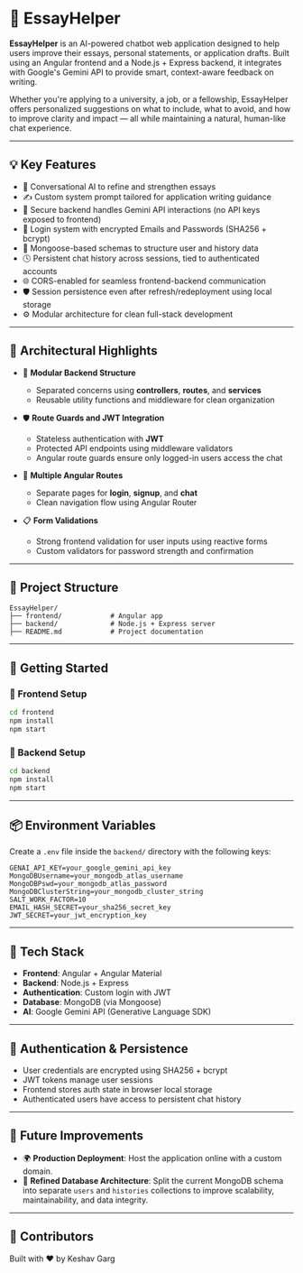 # 📝 EssayHelper

**EssayHelper** is an AI-powered chatbot web application designed to help users improve their essays, personal statements, or application drafts. Built using an Angular frontend and a Node.js + Express backend, it integrates with Google's Gemini API to provide smart, context-aware feedback on writing.

Whether you're applying to a university, a job, or a fellowship, EssayHelper offers personalized suggestions on what to include, what to avoid, and how to improve clarity and impact — all while maintaining a natural, human-like chat experience.

---

## 💡 Key Features

-   💬 Conversational AI to refine and strengthen essays
-   ✍️ Custom system prompt tailored for application writing guidance
-   🔐 Secure backend handles Gemini API interactions (no API keys exposed to frontend)
-   👤 Login system with encrypted Emails and Passwords (SHA256 + bcrypt)
-   💾 Mongoose-based schemas to structure user and history data
-   🕓 Persistent chat history across sessions, tied to authenticated accounts
-   🌐 CORS-enabled for seamless frontend-backend communication
-   🛡️ Session persistence even after refresh/redeployment using local storage
-   ⚙️ Modular architecture for clean full-stack development

---

## 🔧 Architectural Highlights

-   🧱 **Modular Backend Structure**

    -   Separated concerns using **controllers**, **routes**, and **services**
    -   Reusable utility functions and middleware for clean organization

-   🛡 **Route Guards and JWT Integration**

    -   Stateless authentication with **JWT**
    -   Protected API endpoints using middleware validators
    -   Angular route guards ensure only logged-in users access the chat

-   🔁 **Multiple Angular Routes**

    -   Separate pages for **login**, **signup**, and **chat**
    -   Clean navigation flow using Angular Router

-   📋 **Form Validations**
    -   Strong frontend validation for user inputs using reactive forms
    -   Custom validators for password strength and confirmation

---

## 📁 Project Structure

```
EssayHelper/
├── frontend/            # Angular app
├── backend/             # Node.js + Express server
├── README.md            # Project documentation
```

---

## 🚀 Getting Started

### 🔧 Frontend Setup

```bash
cd frontend
npm install
npm start
```

### 🔧 Backend Setup

```bash
cd backend
npm install
npm start
```

---

## 📦 Environment Variables

Create a `.env` file inside the `backend/` directory with the following keys:

```env
GENAI_API_KEY=your_google_gemini_api_key
MongoDBUsername=your_mongodb_atlas_username
MongoDBPswd=your_mongodb_atlas_password
MongoDBClusterString=your_mongodb_cluster_string
SALT_WORK_FACTOR=10
EMAIL_HASH_SECRET=your_sha256_secret_key
JWT_SECRET=your_jwt_encryption_key
```

---

## 🧠 Tech Stack

-   **Frontend**: Angular + Angular Material
-   **Backend**: Node.js + Express
-   **Authentication**: Custom login with JWT
-   **Database**: MongoDB (via Mongoose)
-   **AI**: Google Gemini API (Generative Language SDK)

---

## 🔐 Authentication & Persistence

-   User credentials are encrypted using SHA256 + bcrypt
-   JWT tokens manage user sessions
-   Frontend stores auth state in browser local storage
-   Authenticated users have access to persistent chat history

---

## 📌 Future Improvements

-   🌍 **Production Deployment**: Host the application online with a custom domain.
-   🧱 **Refined Database Architecture**: Split the current MongoDB schema into separate `users` and `histories` collections to improve scalability, maintainability, and data integrity.

---

## 🧠 Contributors

Built with ❤️ by Keshav Garg
